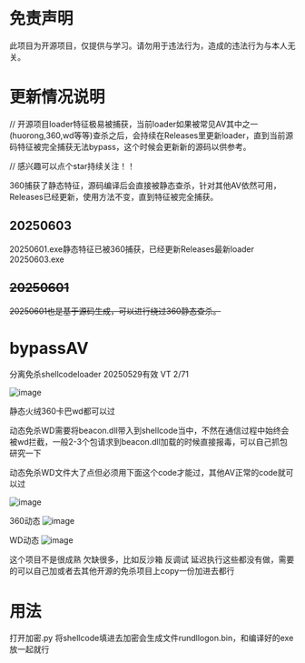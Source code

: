 # 免责声明
此项目为开源项目，仅提供与学习。请勿用于违法行为，造成的违法行为与本人无关。

# 更新情况说明
// 开源项目loader特征极易被捕获，当前loader如果被常见AV其中之一(huorong,360,wd等等)查杀之后，会持续在Releases里更新loader，直到当前源码特征被完全捕获无法bypass，这个时候会更新新的源码以供参考。

// 感兴趣可以点个star持续关注！！

360捕获了静态特征，源码编译后会直接被静态查杀，针对其他AV依然可用，Releases已经更新，使用方法不变，直到特征被完全捕获。

## 20250603
20250601.exe静态特征已被360捕获，已经更新Releases最新loader 20250603.exe 

## ~~20250601~~
~~20250601也是基于源码生成，可以进行绕过360静态查杀。~~

# bypassAV
分离免杀shellcodeloader 20250529有效 VT 2/71

![image](https://github.com/user-attachments/assets/e7023bcd-1cbf-449f-b4e7-0a24d6f338cb)

静态火绒360卡巴wd都可以过

动态免杀WD需要将beacon.dll带入到shellcode当中，不然在通信过程中始终会被wd拦截，一般2-3个包请求到beacon.dll加载的时候直接报毒，可以自己抓包研究一下

动态免杀WD文件大了点但必须用下面这个code才能过，其他AV正常的code就可以过

![image](https://github.com/user-attachments/assets/38bcd517-5b49-41c2-9d8a-207b1fc1acdd)


360动态
![image](https://github.com/user-attachments/assets/64d51dfb-a256-47af-b3a6-245cfb9fc8e6)

WD动态
![image](https://github.com/user-attachments/assets/d634e2f1-118a-44b4-b526-e16d119a58be)

这个项目不是很成熟 欠缺很多，比如反沙箱 反调试 延迟执行这些都没有做，需要的可以自己加或者去其他开源的免杀项目上copy一份加进去都行

# 用法
打开加密.py 将shellcode填进去加密会生成文件rundllogon.bin，和编译好的exe放一起就行
